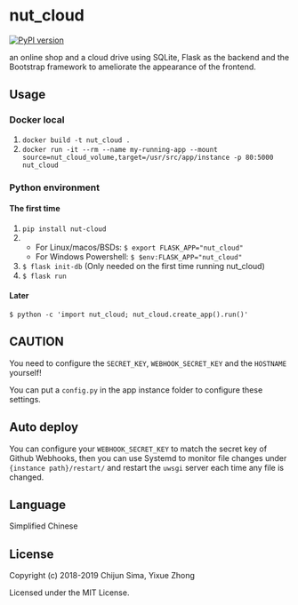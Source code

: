 # nut_cloud

[![PyPI version](https://badge.fury.io/py/nut-cloud.svg)](https://badge.fury.io/py/nut-cloud)

an online shop and a cloud drive using SQLite, Flask as the backend and the Bootstrap framework to ameliorate the appearance of the frontend.

## Usage

### Docker local

1. `docker build -t nut_cloud .`
2. `docker run -it --rm --name my-running-app --mount source=nut_cloud_volume,target=/usr/src/app/instance -p 80:5000 nut_cloud`

### Python environment

#### The first time

1. `pip install nut-cloud`
2. + For Linux/macos/BSDs: `$ export FLASK_APP="nut_cloud"`
   + For Windows Powershell: `$ $env:FLASK_APP="nut_cloud"`
3. `$ flask init-db` (Only needed on the first time running nut_cloud)
4. `$ flask run`

#### Later

`$ python -c 'import nut_cloud; nut_cloud.create_app().run()'`

## CAUTION

You need to configure the `SECRET_KEY`, `WEBHOOK_SECRET_KEY` and the `HOSTNAME` yourself!

You can put a `config.py` in the app instance folder to configure these settings.

## Auto deploy

You can configure your `WEBHOOK_SECRET_KEY` to match the secret key of Github Webhooks, 
then you can use Systemd to monitor file changes under `{instance path}/restart/` and 
restart the `uwsgi` server each time any file is changed.

## Language

Simplified Chinese

## License

Copyright (c) 2018-2019 Chijun Sima, Yixue Zhong

Licensed under the MIT License.